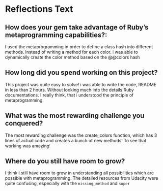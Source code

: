 # Reflections Text

## How does your gem take advantage of Ruby’s metaprogramming capabilities?:

I used the metaprogramming in order to define a class hash into different methods. Instead of writing a method for each color. i was able to dynamically create the color method based on the @@colors hash

## How long did you spend working on this project?

This project was quite easy to solve! i was able to write the code, README in less than 2 hours. Without looking much into the details Ruby documentations. I really think, that i understood the principle of metaprogramming. 


## What was the most rewarding challenge you conquered?

The most rewarding challenge was the create_colors function, which has 3 lines of actual code and creates a bunch of new methods! To see that working was amazing!

## Where do you still have room to grow?

I think i still have room to grow in understanding all possibilities which are possible with metaprogramming. The detailed resources from Udacity were quite confusing, especially with the ```missing_method``` and ```super``` 